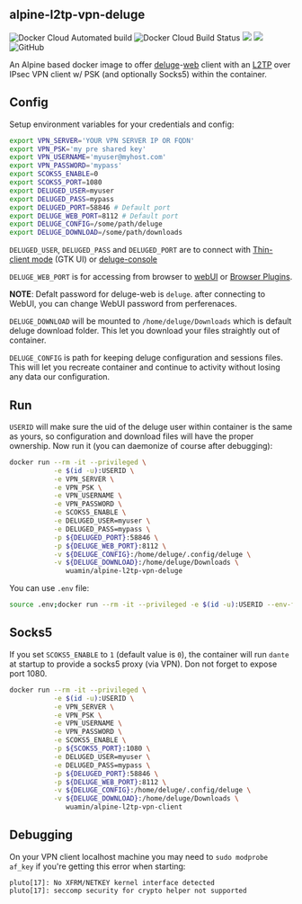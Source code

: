 alpine-l2tp-vpn-deluge
---
![Docker Cloud Automated build](https://img.shields.io/docker/cloud/automated/wuamin/alpine-l2tp-vpn-deluge)
![Docker Cloud Build Status](https://img.shields.io/docker/cloud/build/wuamin/alpine-l2tp-vpn-deluge)
[![](https://images.microbadger.com/badges/image/wuamin/alpine-l2tp-vpn-deluge.svg)](https://microbadger.com/images/wuamin/alpine-l2tp-vpn-deluge "Get your own image badge on microbadger.com")
[![](https://images.microbadger.com/badges/version/wuamin/alpine-l2tp-vpn-deluge.svg)](https://microbadger.com/images/wuamin/alpine-l2tp-vpn-deluge "Get your own version badge on microbadger.com")
![GitHub](https://img.shields.io/github/license/wuamin/alpine-l2tp-vpn-deluge)


An Alpine based docker image to offer [deluge](https://deluge-torrent.org/)-[web](https://dev.deluge-torrent.org/wiki/UserGuide/ThinClient#WebUI) client with an [L2TP](https://github.com/xelerance/xl2tpd) over IPsec VPN client w/ PSK (and optionally Socks5) within the container.

## Config

Setup environment variables for your credentials and config:

```bash
export VPN_SERVER='YOUR VPN SERVER IP OR FQDN'
export VPN_PSK='my pre shared key'
export VPN_USERNAME='myuser@myhost.com'
export VPN_PASSWORD='mypass'
export SCOKS5_ENABLE=0
export SCOKS5_PORT=1080
export DELUGED_USER=myuser
export DELUGED_PASS=mypass
export DELUGED_PORT=58846 # Default port
export DELUGE_WEB_PORT=8112 # Default port
export DELUGE_CONFIG=/some/path/deluge
export DELUGE_DOWNLOAD=/some/path/downloads

```
`DELUGED_USER`, `DELUGED_PASS` and `DELUGED_PORT` are to connect with [Thin-client mode](https://dev.deluge-torrent.org/wiki/UserGuide/ThinClient#GTKUI) (GTK UI) or [deluge-console](https://dev.deluge-torrent.org/wiki/UserGuide/ThinClient#Console)

`DELUGE_WEB_PORT` is for accessing from browser to [webUI](https://dev.deluge-torrent.org/wiki/UserGuide/ThinClient#WebUI) or [Browser Plugins](https://dev.deluge-torrent.org/wiki/Plugins#BrowserPlugins).

**NOTE**: Defalt password for deluge-web is `deluge`. after connecting to WebUI, you can change WebUI password from perferenaces.

`DELUGE_DOWNLOAD` will be mounted to `/home/deluge/Downloads` which is default deluge download folder. This let you download your files straightly out of container.

`DELUGE_CONFIG` is path for keeping deluge configuration and sessions files. This will let you recreate container and continue to activity without losing any data our configuration.


## Run
`USERID` will make sure the uid of the deluge user within container is the same as yours, so configuration and download files will have the proper ownership.
Now run it (you can daemonize of course after debugging):
```bash
docker run --rm -it --privileged \
           -e $(id -u):USERID \
           -e VPN_SERVER \
           -e VPN_PSK \
           -e VPN_USERNAME \
           -e VPN_PASSWORD \
           -e SCOKS5_ENABLE \
           -e DELUGED_USER=myuser \
           -e DELUGED_PASS=mypass \
           -p ${DELUGED_PORT}:58846 \
           -p ${DELUGE_WEB_PORT}:8112 \
           -v ${DELUGE_CONFIG}:/home/deluge/.config/deluge \
           -v ${DELUGE_DOWNLOAD}:/home/deluge/Downloads \
              wuamin/alpine-l2tp-vpn-deluge
```
You can use `.env` file:
```bash
source .env;docker run --rm -it --privileged -e $(id -u):USERID --env-file .env -p ${DELUGED_PORT}:58846 -p ${DELUGE_WEB_PORT}:8112 -p ${SCOKS5_PORT}:1080 wuamin/alpine-l2tp-vpn-deluge
```

## Socks5
If you set `SCOKS5_ENABLE` to `1` (default value is `0`), the container will run `dante` at startup to provide a socks5 proxy (via VPN). Don not forget to expose port 1080.
```bash
docker run --rm -it --privileged \
           -e $(id -u):USERID \
           -e VPN_SERVER \
           -e VPN_PSK \
           -e VPN_USERNAME \
           -e VPN_PASSWORD \
           -e SCOKS5_ENABLE \
           -p ${SCOKS5_PORT}:1080 \
           -e DELUGED_USER=myuser \
           -e DELUGED_PASS=mypass \
           -p ${DELUGED_PORT}:58846 \
           -p ${DELUGE_WEB_PORT}:8112 \
           -v ${DELUGE_CONFIG}:/home/deluge/.config/deluge \
           -v ${DELUGE_DOWNLOAD}:/home/deluge/Downloads \
              wuamin/alpine-l2tp-vpn-client
```


## Debugging
On your VPN client localhost machine you may need to `sudo modprobe af_key`
if you're getting this error when starting:
```
pluto[17]: No XFRM/NETKEY kernel interface detected
pluto[17]: seccomp security for crypto helper not supported
```

